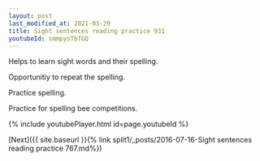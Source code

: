 ```yaml
---
layout: post
last_modified_at: 2021-03-29
title: Sight sentences reading practice 931
youtubeId: smmpysTbTGQ
---
```

 
 
Helps to learn sight words and their spelling.

Opportunitiy to repeat the spelling. 

Practice spelling. 
 
Practice for spelling bee competitions. 
 
{% include youtubePlayer.html id=page.youtubeId %}
 
 

[Next]({{ site.baseurl }}{% link  split1/_posts/2016-07-16-Sight sentences reading practice 767.md%})
 
